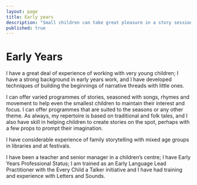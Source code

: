 ```yaml
---
layout: page
title: Early years
description: "Small children can take great pleasure in a story session. Happily, I have a lot of experience of telling stories to and with the youngest children"
published: true
---
```







# Early Years

I have a great deal of experience of working with very young children; I have a strong background in early years work, and I have developed techniques of building the beginnings of narrative threads with little ones.

I can offer varied programmes of stories, seasoned with songs, rhymes and movement to help even the smallest children to maintain their interest and focus. I can offer programmes that are suited to the seasons or any other theme.
As always, my repertoire is based on traditional and folk tales, and I also have skill in helping children to create stories on the spot, perhaps with a few props to prompt their imagination.

I have considerable experience of family storytelling with mixed age groups in libraries and at festivals.

I have been a teacher and senior manager in a children’s centre; I have Early Years Professional Status; I am trained as an Early Language Lead Practitioner with the Every Child a Talker initiative and I have had training and experience with Letters and Sounds.
